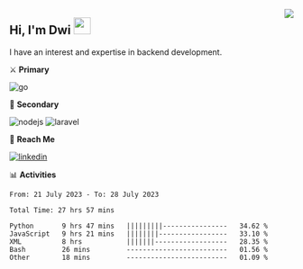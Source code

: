 [<img src="https://komarev.com/ghpvc/?username=masred&color=green&style=flat-square&label=Profile+Views" align="right">](github.com/masred)

## Hi, I'm Dwi <img src="https://raw.githubusercontent.com/MartinHeinz/MartinHeinz/master/wave.gif" width="30px">

I have an interest and expertise in backend development.

⚔️ **Primary**

![go](https://img.shields.io/badge/---?logo=go&label=Golang&style=social)

🔪 **Secondary**

![nodejs](https://img.shields.io/badge/---?logo=node.js&label=Node.js&style=social&logoColor=green)
![laravel](https://img.shields.io/badge/---?logo=laravel&label=Laravel&style=social)

🔗 **Reach Me**

[![linkedin](https://img.shields.io/badge/---?logo=linkedin&label=LinkedIn&style=social)](https://linkedin.com/in/dwifitriyanto)

📊 **Activities**

<!--START_SECTION:waka-->

```all_time
From: 21 July 2023 - To: 28 July 2023

Total Time: 27 hrs 57 mins

Python       9 hrs 47 mins   |||||||||----------------   34.62 %
JavaScript   9 hrs 21 mins   ||||||||-----------------   33.10 %
XML          8 hrs           |||||||------------------   28.35 %
Bash         26 mins         -------------------------   01.56 %
Other        18 mins         -------------------------   01.09 %
```

<!--END_SECTION:waka-->
